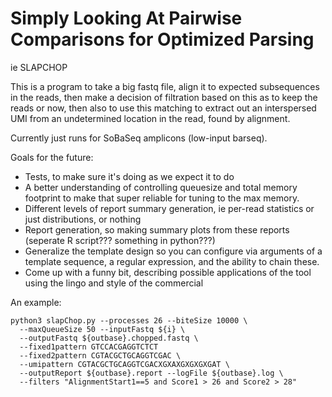 
# Simply Looking At Pairwise Comparisons for Optimized Parsing

ie SLAPCHOP

This is a program to take a big fastq file, align it to expected subsequences
in the reads, then make a decision of filtration based on this as to keep
the reads or now, then also to use this matching to extract out an
interspersed UMI from an undetermined location in the read, found by alignment.

Currently just runs for SoBaSeq amplicons (low-input barseq).

Goals for the future:

- Tests, to make sure it's doing as we expect it to do
- A better understanding of controlling queuesize and total memory footprint
    to make that super reliable for tuning to the max memory.
- Different levels of report summary generation, ie per-read statistics or
    just distributions, or nothing
- Report generation, so making summary plots from these reports
    (seperate R script??? something in python???)
- Generalize the template design so you can configure via arguments of
    a template sequence, a regular expression, and the ability to chain these.
- Come up with a funny bit, describing possible applications of the tool
    using the lingo and style of the commercial

An example:

    python3 slapChop.py --processes 26 --biteSize 10000 \
      --maxQueueSize 50 --inputFastq ${i} \
      --outputFastq ${outbase}.chopped.fastq \
      --fixed1pattern GTCCACGAGGTCTCT 
      --fixed2pattern CGTACGCTGCAGGTCGAC \
      --umipattern CGTACGCTGCAGGTCGACXGXAXGXGXGXGAT \
      --outputReport ${outbase}.report --logFile ${outbase}.log \
      --filters "AlignmentStart1==5 and Score1 > 26 and Score2 > 28" 


